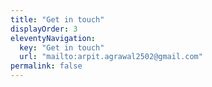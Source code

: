 ```yaml
---
title: "Get in touch"
displayOrder: 3
eleventyNavigation:
  key: "Get in touch"
  url: "mailto:arpit.agrawal2502@gmail.com"
permalink: false
---
```

